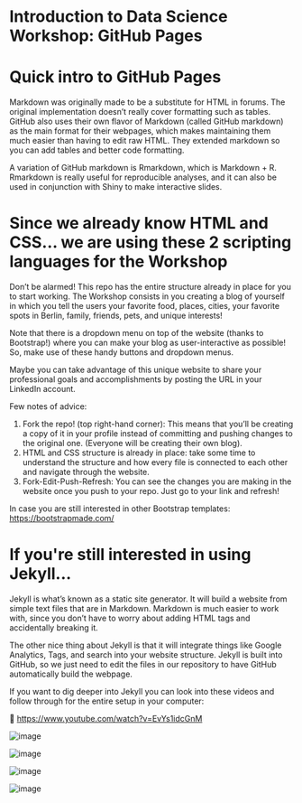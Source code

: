 # Introduction to Data Science Workshop: GitHub Pages

# Quick intro to GitHub Pages

Markdown was originally made to be a substitute for HTML in forums. The original implementation doesn’t really cover formatting such as tables.
GitHub also uses their own flavor of Markdown (called GitHub markdown) as the main format for their webpages, which makes maintaining them much easier than having to edit raw HTML. They extended markdown so you can add tables and better code formatting.

A variation of GitHub markdown is Rmarkdown, which is Markdown + R. Rmarkdown is really useful for reproducible analyses, and it can also be used in conjunction with Shiny to make interactive slides.

# Since we already know HTML and CSS… we are using these 2 scripting languages for the Workshop

Don’t be alarmed! This repo has the entire structure already in place for you to start working.
The Workshop consists in you creating a blog of yourself in which you tell the users your favorite food, places, cities, your favorite spots in Berlin, family, friends, pets, and unique interests!

Note that there is a dropdown menu on top of the website (thanks to Bootstrap!) where you can make your blog as user-interactive as possible! So, make use of these handy buttons and dropdown menus.

Maybe you can take advantage of this unique website to share your professional goals and accomplishments by posting the URL in your LinkedIn account.

Few notes of advice:
1. Fork the repo! (top right-hand corner): This means that you’ll be creating a copy of it in your profile instead of committing and pushing changes to the original one. (Everyone will be creating their own blog).
2. HTML and CSS structure is already in place: take some time to understand the structure and how every file is connected to each other and navigate through the website.
3. Fork-Edit-Push-Refresh: You can see the changes you are making in the website once you push to your repo. Just go to your link and refresh!

In case you are still interested in other Bootstrap templates: https://bootstrapmade.com/

# If you're still interested in using Jekyll...

Jekyll is what’s known as a static site generator. It will build a website from simple text files that are in Markdown. Markdown is much easier to work with, since you don’t have to worry about adding HTML tags and accidentally breaking it.

The other nice thing about Jekyll is that it will integrate things like Google Analytics, Tags, and search into your website structure.
Jekyll is built into GitHub, so we just need to edit the files in our repository to have GitHub automatically build the webpage.

If you want to dig deeper into Jekyll you can look into these videos and follow through for the entire setup in your computer:

 https://www.youtube.com/watch?v=EvYs1idcGnM


















![image](https://user-images.githubusercontent.com/73721626/122093340-9b759c80-cdd0-11eb-9e3a-8fb5f29d6445.png)

![image](https://user-images.githubusercontent.com/73721626/122093416-ae886c80-cdd0-11eb-9a04-ebfb9d71c148.png)

![image](https://user-images.githubusercontent.com/73721626/122093482-bcd68880-cdd0-11eb-9dd6-35caac3191c6.png)

![image](https://user-images.githubusercontent.com/73721626/122093624-dd9ede00-cdd0-11eb-8197-773785139070.png)
